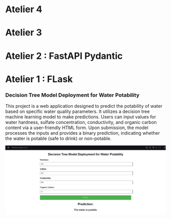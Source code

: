 # Atelier 4

# Atelier 3

# Atelier 2 : FastAPI Pydantic

# Atelier 1 : FLask

### Decision Tree Model Deployment for Water Potability

This project is a web application designed to predict the potability of water based on specific water quality parameters. It utilizes a decision tree machine learning model to make predictions. Users can input values for water hardness, sulfate concentration, conductivity, and organic carbon content via a user-friendly HTML form. Upon submission, the model processes the inputs and provides a binary prediction, indicating whether the water is potable (safe to drink) or non-potable.

![alt text](https://github.com/OussamaDERAOUI/Flask-LAB/blob/main/image.jpg?raw=true)
